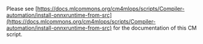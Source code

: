 Please see [https://docs.mlcommons.org/cm4mlops/scripts/Compiler-automation/install-onnxruntime-from-src](https://docs.mlcommons.org/cm4mlops/scripts/Compiler-automation/install-onnxruntime-from-src) for the documentation of this CM script.

